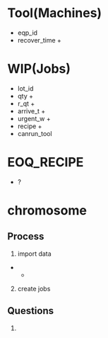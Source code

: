 # Tool(Machines)
- eqp_id
- recover_time +


# WIP(Jobs)
- lot_id
- qty +
- r_qt +
- arrive_t +
- urgent_w +
- recipe +
- canrun_tool

# EOQ_RECIPE
- ?


# chromosome


## Process
1. import data
+ 
    + 
2. create jobs


## Questions
1. 